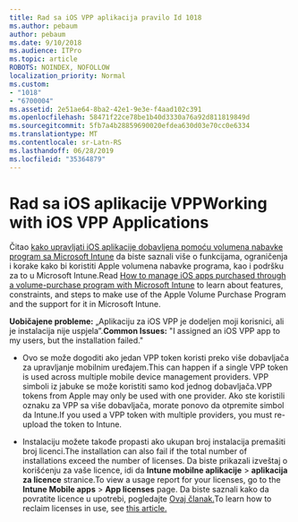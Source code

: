 ```yaml
---
title: Rad sa iOS VPP aplikacija pravilo Id 1018
ms.author: pebaum
author: pebaum
ms.date: 9/10/2018
ms.audience: ITPro
ms.topic: article
ROBOTS: NOINDEX, NOFOLLOW
localization_priority: Normal
ms.custom:
- "1018"
- "6700004"
ms.assetid: 2e51ae64-8ba2-42e1-9e3e-f4aad102c391
ms.openlocfilehash: 58471f22ce78be1b40d3330a76a92d811819849d
ms.sourcegitcommit: 5fb7a4b28859690020efdea630d03e70cc0e6334
ms.translationtype: MT
ms.contentlocale: sr-Latn-RS
ms.lasthandoff: 06/28/2019
ms.locfileid: "35364879"
---
```

# <a name="working-with-ios-vpp-applications"></a><span data-ttu-id="e40cd-102">Rad sa iOS aplikacije VPP</span><span class="sxs-lookup"><span data-stu-id="e40cd-102">Working with iOS VPP Applications</span></span>

<span data-ttu-id="e40cd-103">Čitao [kako upravljati iOS aplikacije dobavljena pomoću volumena nabavke program sa Microsoft Intune](https://docs.microsoft.com/intune/vpp-apps-ios) da biste saznali više o funkcijama, ograničenja i korake kako bi koristiti Apple volumena nabavke programa, kao i podršku za to u Microsoft Intune.</span><span class="sxs-lookup"><span data-stu-id="e40cd-103">Read [How to manage iOS apps purchased through a volume-purchase program with Microsoft Intune](https://docs.microsoft.com/intune/vpp-apps-ios) to learn about features, constraints, and steps to make use of the Apple Volume Purchase Program and the support for it in Microsoft Intune.</span></span>
  
 <span data-ttu-id="e40cd-104">**Uobičajene probleme:** „Aplikaciju za iOS VPP je dodeljen moji korisnici, ali je instalacija nije uspjela”.</span><span class="sxs-lookup"><span data-stu-id="e40cd-104">**Common Issues:** "I assigned an iOS VPP app to my users, but the installation failed."</span></span>
  
- <span data-ttu-id="e40cd-105">Ovo se može dogoditi ako jedan VPP token koristi preko više dobavljača za upravljanje mobilnim uređajem.</span><span class="sxs-lookup"><span data-stu-id="e40cd-105">This can happen if a single VPP token is used across multiple mobile device management providers.</span></span> <span data-ttu-id="e40cd-106">VPP simboli iz jabuke se može koristiti samo kod jednog dobavljača.</span><span class="sxs-lookup"><span data-stu-id="e40cd-106">VPP tokens from Apple may only be used with one provider.</span></span> <span data-ttu-id="e40cd-107">Ako ste koristili oznaku za VPP sa više dobavljača, morate ponovo da otpremite simbol da Intune.</span><span class="sxs-lookup"><span data-stu-id="e40cd-107">If you used a VPP token with multiple providers, you must re-upload the token to Intune.</span></span>

- <span data-ttu-id="e40cd-108">Instalaciju možete takođe propasti ako ukupan broj instalacija premašiti broj licenci.</span><span class="sxs-lookup"><span data-stu-id="e40cd-108">The installation can also fail if the total number of installations exceed the number of licenses.</span></span> <span data-ttu-id="e40cd-109">Da biste prikazali izveštaj o korišćenju za vaše licence, idi da **Intune mobilne aplikacije** \> **aplikacija za licence** stranice.</span><span class="sxs-lookup"><span data-stu-id="e40cd-109">To view a usage report for your licenses, go to the **Intune Mobile apps** \> **App licenses** page.</span></span> <span data-ttu-id="e40cd-110">Da biste saznali kako da povratite licence u upotrebi, pogledajte [Ovaj članak.](https://docs.microsoft.com/intune/vpp-apps-ios#revoking-app-licenses-and-deleting-tokens)</span><span class="sxs-lookup"><span data-stu-id="e40cd-110">To learn how to reclaim licenses in use, see [this article.](https://docs.microsoft.com/intune/vpp-apps-ios#revoking-app-licenses-and-deleting-tokens)</span></span>
